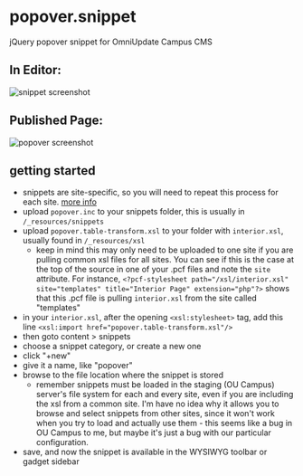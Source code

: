 # popover.snippet
jQuery popover snippet for OmniUpdate Campus CMS

## In Editor:  
![snippet screenshot](https://raw.githubusercontent.com/admonkey/popover.snippet/master/snippet.screenshot.png)

## Published Page:  
![popover screenshot](https://raw.githubusercontent.com/admonkey/popover.snippet/master/popover.screenshot.png)

## getting started
* snippets are site-specific, so you will need to repeat this process for each site. 
  [more info](http://support.omniupdate.com/oucampus10/reusable-content/snippets/snippets-setup.html)
* upload `popover.inc` to your snippets folder, this is usually in `/_resources/snippets`
* upload `popover.table-transform.xsl` to your folder with `interior.xsl`, usually found in `/_resources/xsl`
  * keep in mind this may only need to be uploaded to one site if you are pulling common xsl files for all sites. 
    You can see if this is the case at the top of the source in one of your .pcf files and note the `site` attribute.
    For instance, `<?pcf-stylesheet path="/xsl/interior.xsl" site="templates" title="Interior Page" extension="php"?>`
    shows that this .pcf file is pulling `interior.xsl` from the site called "templates"
* in your `interior.xsl`, after the opening `<xsl:stylesheet>` tag, add this line `<xsl:import href="popover.table-transform.xsl"/>`
* then goto content > snippets
* choose a snippet category, or create a new one
* click "+new"
* give it a name, like "popover"
* browse to the file location where the snippet is stored
  * remember snippets must be loaded in the staging (OU Campus) server's file system for each and every site, even if you are including the xsl from a common site. I'm have no idea why it allows you to browse and select snippets from other sites, since it won't work when you try to load and actually use them - this seems like a bug in OU Campus to me, but maybe it's just a bug with our particular configuration.
* save, and now the snippet is available in the WYSIWYG toolbar or gadget sidebar
